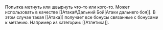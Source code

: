 Попытка метнуть или швырнуть что-то или кого-то. Может использовать в качестве [[Атака#Дальний Бой|Атаки дальнего боя]]. В этом случае такая [[Атака]] получает все бонусы связанные с бонусами к метанию. Например из категории: [[Атлетика]]. 